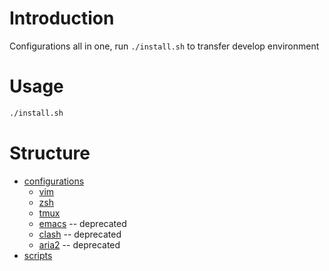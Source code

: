 # Introduction

Configurations all in one, run `./install.sh` to transfer develop environment

# Usage
```bash
./install.sh
```

# Structure

  - [configurations](conf)
    - [vim](conf/vim)
    - [zsh](conf/zsh)
    - [tmux](conf/tmux)
    - [emacs](conf/emacs) -- deprecated
    - [clash](conf/clash) -- deprecated
    - [aria2](conf/aria2) -- deprecated
  - [scripts](sh)
